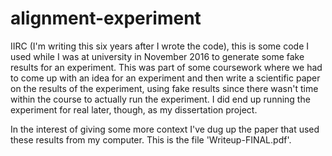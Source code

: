 # alignment-experiment

IIRC (I'm writing this six years after I wrote the code), this is some code I used while I was at university in November 2016 to generate some fake results for an experiment. This was part of some coursework where we had to come up with an idea for an experiment and then write a scientific paper on the results of the experiment, using fake results since there wasn't time within the course to actually run the experiment. I did end up running the experiment for real later, though, as my dissertation project.

In the interest of giving some more context I've dug up the paper that used these results from my computer. This is the file 'Writeup-FINAL.pdf'.
